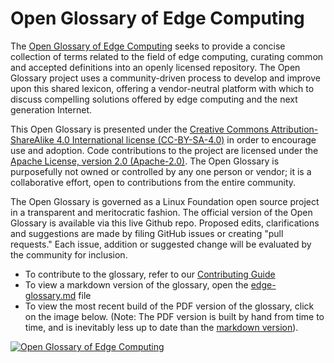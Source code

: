 # Open Glossary of Edge Computing

The [Open Glossary of Edge Computing](./edge-glossary.md) seeks to provide a concise collection of terms related to the field of edge computing, curating common and accepted definitions into an openly licensed repository. The Open Glossary project uses a community-driven process to develop and improve upon this shared lexicon, offering a vendor-neutral platform with which to discuss compelling solutions offered by edge computing and the next generation Internet.

This Open Glossary is presented under the [Creative Commons Attribution-ShareAlike 4.0 International license (CC-BY-SA-4.0)](https://creativecommons.org/licenses/by-sa/4.0/) in order to encourage use and adoption. Code contributions to the project are licensed under the [Apache License, version 2.0 (Apache-2.0)](https://www.apache.org/licenses/LICENSE-2.0.html). The Open Glossary is purposefully not owned or controlled by any one person or vendor; it is a collaborative effort, open to contributions from the entire community.

The Open Glossary is governed as a Linux Foundation open source project in a transparent and meritocratic fashion. The official version of the Open Glossary is available via this live Github repo. Proposed edits, clarifications and suggestions are made by filing GitHub issues or creating "pull requests." Each issue, addition or suggested change will be evaluated by the community for inclusion.

* To contribute to the glossary, refer to our [Contributing Guide](./CONTRITUBTING.md)
* To view a markdown version of the glossary, open the [edge-glossary.md](./edge-glossary.md) file
* To view the most recent build of the PDF version of the glossary, click on the image below. (Note: The PDF version is built by hand from time to time, and is inevitably less up to date than the [markdown version](./edge-glossary.md)).

[![Open Glossary of Edge Computing](https://www.stateoftheedge.com/wp-content/uploads/2018/06/open-glossary-cover-789x1024.png)](https://edge.docsend.com/view/msw7pqn)
